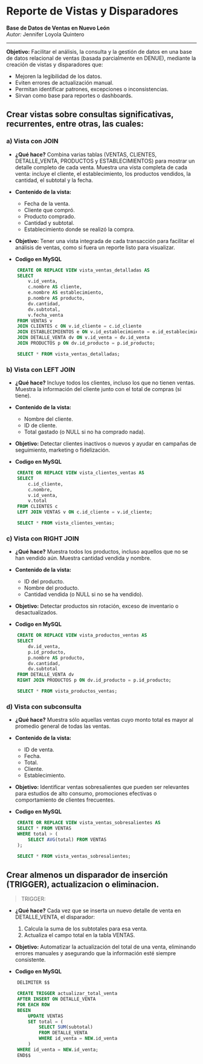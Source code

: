 # Reporte de Vistas y Disparadores 
**Base de Datos de Ventas en Nuevo León**   
_Autor:_ Jennifer Loyola Quintero

---

**Objetivo:** Facilitar el análisis, la consulta y la gestión de datos en una base de datos relacional de ventas (basada parcialmente en DENUE), mediante la creación de vistas y disparadores que:
- Mejoren la legibilidad de los datos.
- Eviten errores de actualización manual.
- Permitan identificar patrones, excepciones o inconsistencias.
- Sirvan como base para reportes o dashboards.

## Crear vistas sobre consultas significativas, recurrentes, entre otras, las cuales:
### a) Vista con JOIN 
- **¿Qué hace?**
Combina varias tablas (VENTAS, CLIENTES, DETALLE_VENTA, PRODUCTOS y ESTABLECIMIENTOS) para mostrar un detalle completo de cada venta.
Muestra una vista completa de cada venta: incluye el cliente, el establecimiento, los productos vendidos, la cantidad, el subtotal y la fecha.

- **Contenido de la vista:**
    - Fecha de la venta.
    - Cliente que compró.
    - Producto comprado.
    - Cantidad y subtotal.
    - Establecimiento donde se realizó la compra.

- **Objetivo:**
Tener una vista integrada de cada transacción para facilitar el análisis de ventas, como si fuera un reporte listo para visualizar.

- **Codigo en MySQL**
``` sql
    CREATE OR REPLACE VIEW vista_ventas_detalladas AS
    SELECT 
        v.id_venta,
        c.nombre AS cliente,
        e.nombre AS establecimiento,
        p.nombre AS producto,
        dv.cantidad,
        dv.subtotal,
        v.fecha_venta
    FROM VENTAS v
    JOIN CLIENTES c ON v.id_cliente = c.id_cliente
    JOIN ESTABLECIMIENTOS e ON v.id_establecimiento = e.id_establecimiento
    JOIN DETALLE_VENTA dv ON v.id_venta = dv.id_venta
    JOIN PRODUCTOS p ON dv.id_producto = p.id_producto;

    SELECT * FROM vista_ventas_detalladas;
```

### b) Vista con LEFT JOIN
- **¿Qué hace?**
Incluye todos los clientes, incluso los que no tienen ventas. Muestra la información del cliente junto con el total de compras (si tiene).

- **Contenido de la vista:**
    - Nombre del cliente.
    - ID de cliente.
    - Total gastado (o NULL si no ha comprado nada).

- **Objetivo:**
Detectar clientes inactivos o nuevos y ayudar en campañas de seguimiento, marketing o fidelización.

- **Codigo en MySQL**
```sql 
    CREATE OR REPLACE VIEW vista_clientes_ventas AS
    SELECT 
        c.id_cliente,
        c.nombre,
        v.id_venta,
        v.total
    FROM CLIENTES c
    LEFT JOIN VENTAS v ON c.id_cliente = v.id_cliente;

    SELECT * FROM vista_clientes_ventas;
```

### c) Vista con RIGHT JOIN
- **¿Qué hace?**
Muestra todos los productos, incluso aquellos que no se han vendido aún. Muestra cantidad vendida y nombre.

- **Contenido de la vista:**
    - ID del producto.
    - Nombre del producto.
    - Cantidad vendida (o NULL si no se ha vendido).

- **Objetivo:**
Detectar productos sin rotación, exceso de inventario o desactualizados.

- **Codigo en MySQL**
```sql
    CREATE OR REPLACE VIEW vista_productos_ventas AS
    SELECT 
        dv.id_venta,
        p.id_producto,
        p.nombre AS producto,
        dv.cantidad,
        dv.subtotal
    FROM DETALLE_VENTA dv
    RIGHT JOIN PRODUCTOS p ON dv.id_producto = p.id_producto;

    SELECT * FROM vista_productos_ventas;
```

### d) Vista con subconsulta
- **¿Qué hace?**
Muestra sólo aquellas ventas cuyo monto total es mayor al promedio general de todas las ventas.

- **Contenido de la vista:**
    - ID de venta.
    - Fecha.
    - Total.
    - Cliente.
    - Establecimiento.

- **Objetivo:**
Identificar ventas sobresalientes que pueden ser relevantes para estudios de alto consumo, promociones efectivas o comportamiento de clientes frecuentes.

- **Codigo en MySQL**
```sql
    CREATE OR REPLACE VIEW vista_ventas_sobresalientes AS
    SELECT * FROM VENTAS
    WHERE total > (
        SELECT AVG(total) FROM VENTAS
    );

    SELECT * FROM vista_ventas_sobresalientes;
```

## Crear almenos un disparador de inserción (TRIGGER), actualizacion o eliminacion.
> TRIGGER:
- **¿Qué hace?**
Cada vez que se inserta un nuevo detalle de venta en DETALLE_VENTA, el disparador:
    1. Calcula la suma de los subtotales para esa venta.
    2. Actualiza el campo total en la tabla VENTAS.

- **Objetivo:**
Automatizar la actualización del total de una venta, eliminando errores manuales y asegurando que la información esté siempre consistente.

- **Codigo en MySQL**
```sql
    DELIMITER $$

    CREATE TRIGGER actualizar_total_venta
    AFTER INSERT ON DETALLE_VENTA
    FOR EACH ROW
    BEGIN
        UPDATE VENTAS
        SET total = (
            SELECT SUM(subtotal)
            FROM DETALLE_VENTA
            WHERE id_venta = NEW.id_venta
        )
    WHERE id_venta = NEW.id_venta;
    END$$
```